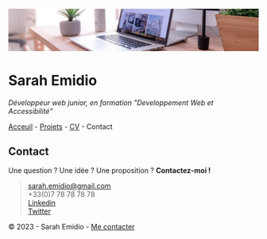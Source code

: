 ![bureau](bureau.jpg)

# Sarah Emidio

*Développeur web junior, en formation "Developpement Web et Accessibilité"*

[Acceuil](README.md) - [Projets](Projets.md) - [CV](CV.md) - Contact

## Contact

Une question ? Une idée ? Une proposition ?
__Contactez-moi !__

> [sarah.emidio@gmail.com](https://github.com/Sarah-Emidio)<br/>
>+33(0)7 78 78 78 78 <br/>
[Linkedin](https://github.com/Sarah-Emidio)<br/>
[Twitter](https://github.com/Sarah-Emidio)<br/>

© 2023 - Sarah Emidio - [Me contacter](https://github.com/Sarah-Emidio)
